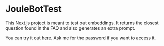 # JouleBotTest

This Next.js project is meant to test out embeddings. It returns the closest question found in the FAQ and also generates an extra prompt.

You can try it out [here](https://joule-bot-test.vercel.app/). Ask me for the password if you want to access it.
